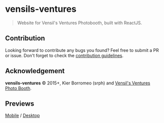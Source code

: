 # vensils-ventures
> Website for Vensil's Ventures Photobooth, built with ReactJS.

## Contribution
Looking forward to contribute any bugs you found? Feel free to submit a PR or issue. Don't forget to check the [contribution guidelines](CONTRIBUTING.md).

## Acknowledgement
**vensils-ventures** © 2015+, Kier Borromeo (srph) and [Vensil's Ventures Photo Booth](https://www.facebook.com/vensilsventuresPHOTOBOOTH).

## Previews
[Mobile](preview-mobile.png) / [Desktop](preview.png)
